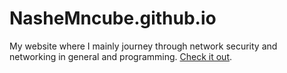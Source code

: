 # NasheMncube.github.io

My website where I mainly journey through network security and networking in general and programming. [Check it out](http://nashemncube.github.io).
